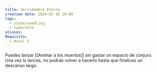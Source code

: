 ```yaml
---
title: Servidumbre Eterna
creation date: 2024-02-16 18:09
tags:
  - state/seedling
  - type/note
aliases: 
Requisito:
  - Nivel 5
---
```

Puedes lanzar [[Animar a los muertos]] sin gastar un espacio de conjuro.
Una vez lo lances, no podrás volver a hacerlo hasta que finalices un descanso largo.





